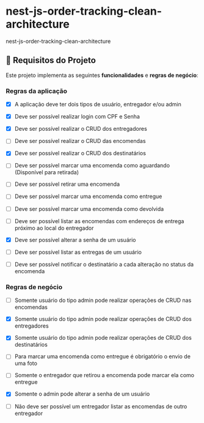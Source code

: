 # nest-js-order-tracking-clean-architecture
nest-js-order-tracking-clean-architecture

## :memo: Requisitos do Projeto ##

Este projeto implementa as seguintes **funcionalidades** e **regras de negócio**:

### Regras da aplicação

-   [X] A aplicação deve ter dois tipos de usuário, entregador e/ou admin
-   [X] Deve ser possível realizar login com CPF e Senha
-   [X] Deve ser possível realizar o CRUD dos entregadores
-   [ ] Deve ser possível realizar o CRUD das encomendas
-   [X] Deve ser possível realizar o CRUD dos destinatários
-   [ ] Deve ser possível marcar uma encomenda como aguardando (Disponível para retirada)
-   [ ] Deve ser possível retirar uma encomenda
-   [ ] Deve ser possível marcar uma encomenda como entregue
-   [ ] Deve ser possível marcar uma encomenda como devolvida
-   [ ] Deve ser possível listar as encomendas com endereços de entrega próximo ao local do entregador
-   [X] Deve ser possível alterar a senha de um usuário
-   [ ] Deve ser possível listar as entregas de um usuário
-   [ ] Deve ser possível notificar o destinatário a cada alteração no status da encomenda



### Regras de negócio

-   [ ] Somente usuário do tipo admin pode realizar operações de CRUD nas encomendas
-   [X] Somente usuário do tipo admin pode realizar operações de CRUD dos entregadores
-   [X] Somente usuário do tipo admin pode realizar operações de CRUD dos destinatários
-   [ ] Para marcar uma encomenda como entregue é obrigatório o envio de uma foto
-   [ ] Somente o entregador que retirou a encomenda pode marcar ela como entregue
-   [X] Somente o admin pode alterar a senha de um usuário
-   [ ] Não deve ser possível um entregador listar as encomendas de outro entregador

